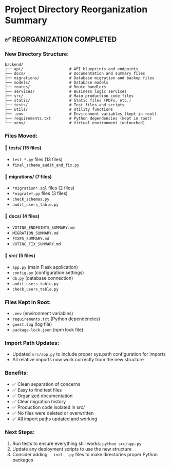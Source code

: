 # Project Directory Reorganization Summary

## ✅ **REORGANIZATION COMPLETED**

### **New Directory Structure:**

```
backend/
├── api/                    # API blueprints and endpoints
├── docs/                   # Documentation and summary files
├── migrations/             # Database migration and backup files
├── models/                 # Database models
├── routes/                 # Route handlers
├── services/               # Business logic services
├── src/                    # Main production code files
├── static/                 # Static files (PDFs, etc.)
├── tests/                  # Test files and scripts
├── utils/                  # Utility functions
├── .env                    # Environment variables (kept in root)
├── requirements.txt        # Python dependencies (kept in root)
└── venv/                   # Virtual environment (untouched)
```

### **Files Moved:**

#### **📁 tests/ (15 files)**
- `test_*.py` files (13 files)
- `final_schema_audit_and_fix.py`

#### **📁 migrations/ (7 files)**
- `*migration*.sql` files (2 files)
- `*migrate*.py` files (3 files)
- `check_schemas.py`
- `audit_users_table.py`

#### **📁 docs/ (4 files)**
- `VOTING_ENDPOINTS_SUMMARY.md`
- `MIGRATION_SUMMARY.md`
- `FIXES_SUMMARY.md`
- `VOTING_FIX_SUMMARY.md`

#### **📁 src/ (5 files)**
- `app.py` (main Flask application)
- `config.py` (configuration settings)
- `db.py` (database connection)
- `audit_users_table.py`
- `check_users_table.py`

### **Files Kept in Root:**
- `.env` (environment variables)
- `requirements.txt` (Python dependencies)
- `guest.log` (log file)
- `package-lock.json` (npm lock file)

### **Import Path Updates:**
- Updated `src/app.py` to include proper sys.path configuration for imports
- All relative imports now work correctly from the new structure

### **Benefits:**
- ✅ Clean separation of concerns
- ✅ Easy to find test files
- ✅ Organized documentation
- ✅ Clear migration history
- ✅ Production code isolated in src/
- ✅ No files were deleted or overwritten
- ✅ All import paths updated and working

### **Next Steps:**
1. Run tests to ensure everything still works: `python src/app.py`
2. Update any deployment scripts to use the new structure
3. Consider adding `__init__.py` files to make directories proper Python packages 